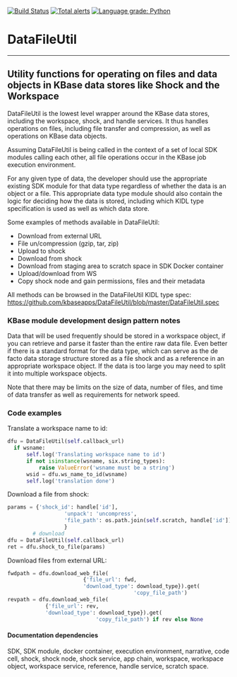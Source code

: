 [![Build Status](https://travis-ci.org/kbaseapps/DataFileUtil.svg?branch=master)](https://travis-ci.org/kbaseapps/DataFileUtil)
[![Total alerts](https://img.shields.io/lgtm/alerts/g/kbaseapps/DataFileUtil.svg?logo=lgtm&logoWidth=18)](https://lgtm.com/projects/g/kbaseapps/DataFileUtil/alerts/)
[![Language grade: Python](https://img.shields.io/lgtm/grade/python/g/kbaseapps/DataFileUtil.svg?logo=lgtm&logoWidth=18)](https://lgtm.com/projects/g/kbaseapps/DataFileUtil/context:python)

# DataFileUtil
---

## Utility functions for operating on files and data objects in KBase data stores like Shock and the Workspace


DataFileUtil is the lowest level wrapper around the KBase data stores, including the workspace, shock, and handle services. It thus handles operations on files, including file transfer and compression, as well as operations on KBase data objects.

Assuming DataFileUtil is being called in the context of a set of local SDK modules calling each other, all file operations occur in the KBase job execution environment.

For any given type of data, the developer should use the appropriate existing SDK module for that data type regardless of whether the data is an object or a file. This appropriate data type module should also contain the logic for deciding how the data is stored, including which KIDL type specification is used as well as which data store.

Some examples of methods available in DataFileUtil:
- Download from external URL
- File un/compression (gzip, tar, zip)
- Upload to shock
- Download from shock
- Download from staging area to scratch space in SDK Docker container
- Upload/download from WS
- Copy shock node and gain permissions, files and their metadata

All methods can be browsed in the DataFileUtil KIDL type spec:
https://github.com/kbaseapps/DataFileUtil/blob/master/DataFileUtil.spec


### KBase module development design pattern notes

Data that will be used frequently should be stored in a workspace object, if you can retrieve and parse it faster than the entire raw data file. Even better if there is a standard format for the data type, which can serve as the de facto data storage structure stored as a file shock and as a reference in an appropriate workspace object. If the data is too large you may need to split it into multiple workspace objects.

Note that there may be limits on the size of data, number of files, and time of data transfer as well as requirements for network speed.

### Code examples

Translate a workspace name to id:
```python
dfu = DataFileUtil(self.callback_url)
  if wsname:
      self.log('Translating workspace name to id')
      if not isinstance(wsname, six.string_types):
          raise ValueError('wsname must be a string')
      wsid = dfu.ws_name_to_id(wsname)
      self.log('translation done')
```

Download a file from shock:
```python
params = {'shock_id': handle['id'],
                  'unpack': 'uncompress',
                  'file_path': os.path.join(self.scratch, handle['id'])
                  }
        # download
dfu = DataFileUtil(self.callback_url)
ret = dfu.shock_to_file(params)
```

Download files from external URL:
```python
fwdpath = dfu.download_web_file(
                        {'file_url': fwd,
                        'download_type': download_type}).get(
                                        'copy_file_path')
revpath = dfu.download_web_file(
            {'file_url': rev,
            'download_type': download_type}).get(
                            'copy_file_path') if rev else None
```





#### Documentation dependencies

SDK, SDK module, docker container, execution environment, narrative, code cell, shock, shock node, shock service, app chain, workspace, workspace object, workspace service, reference, handle service, scratch space.


